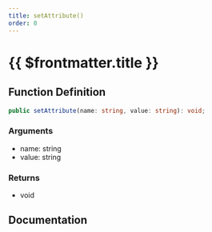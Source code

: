 ```yaml
---
title: setAttribute()
order: 0
---
```


# {{ $frontmatter.title }}

<!--@include: ./setAttribute_partial_header.md-->

## Function Definition

```ts
public setAttribute(name: string, value: string): void;
```

### Arguments

* name: string
* value: string

### Returns

* void

## Documentation

<!--@include: ./setAttribute_partial_footer.md-->
